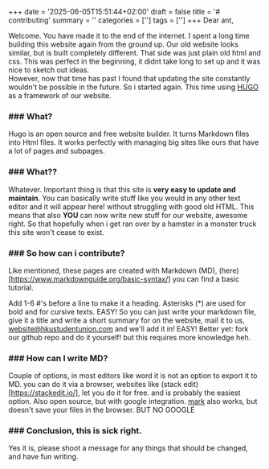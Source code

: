 +++
date = '2025-06-05T15:51:44+02:00'
draft = false
title = '# contributing'
summary = ''
categories = ['']
tags = ['']
+++
Dear ant, 

Welcome. You have made it to the end of the internet. I spent a long time building this website again from the ground up. Our old website looks similar, but is built completely different. That side was just plain old html and css. This was perfect in the beginning, it didnt take long to set up and it was nice to sketch out ideas.  
However, now that time has past I found that updating the site constantly wouldn't be possible in the future. So i started again. This time using [HUGO](https://gohugo.io) as a framework of our website.

### ### What?

Hugo is an open source and free website builder. It turns Markdown files into Html files. It works perfectly with managing big sites like ours that have a lot of pages and subpages.  

### ### What??

Whatever. Important thing is that this site is **very easy to update and maintain**. You can basically write stuff like you would in any other text editor and it will appear here! without struggling with good old HTML.
This means that also **YOU** can now write new stuff for our website, awesome right. So that hopefully when i get ran over by a hamster in a monster truck this site won't cease to exist. 

### ### So how can i contribute? 

Like mentioned, these pages are created with Markdown (MD), (here)[https://www.markdownguide.org/basic-syntax/] you can find a basic tutorial. 

Add 1-6 #'s before a line to make it a heading. Asterisks (*) are used for bold and for cursive texts. EASY! 
So you can just write your markdown file, give it a title and write a short summary for on the website, mail it to us, website@hkustudentunion.com and we'll add it in! EASY! 
Better yet: fork our github repo and do it yourself! but this requires more knowledge heh.

### ### How can I write MD? 

Couple of options, in most editors like word it is not an option to export it to MD. you can do it via a browser, websites like (stack edit)[https://stackedit.io/], let you do it for free. and is probably the easiest option. Also open source, but with google integration. [mark](https://mark.barelyhuman.dev/) also works, but doesn't save your files in the browser. BUT NO GOOGLE

### ### Conclusion, this is sick right. 

Yes it is, please shoot a message for any things that should be changed, and have fun writing.


